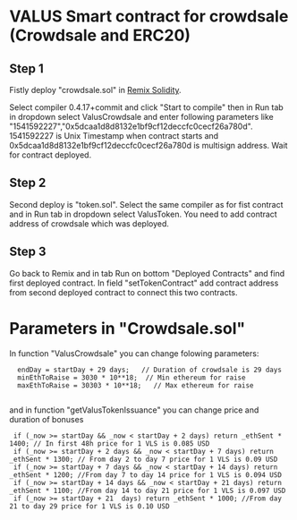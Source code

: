 # VALUS Smart contract for crowdsale (Crowdsale and ERC20)

## Step 1

Fistly deploy "crowdsale.sol" in [Remix Solidity](https://remix.ethereum.org). 

Select compiler 0.4.17+commit and click "Start to compile" then in Run tab in dropdown select ValusCrowdsale and enter following parameters like "1541592227","0x5dcaa1d8d8132e1bf9cf12deccfc0cecf26a780d". 1541592227 is Unix Timestamp when contract starts and 0x5dcaa1d8d8132e1bf9cf12deccfc0cecf26a780d is multisign address. Wait for contract deployed.

## Step 2

Second deploy is "token.sol". Select the same compiler as for fist contract and in Run tab in dropdown select ValusToken. You need to add contract address of crowdsale which was deployed.

## Step 3

Go back to Remix and in tab Run on bottom "Deployed Contracts" and find first deployed contract. In field "setTokenContract" add contract address from second deployed contract to connect this two contracts.



# Parameters in "Crowdsale.sol"

In function "ValusCrowdsale" you can change folowing parameters:

```shell
  endDay = startDay + 29 days;   // Duration of crowdsale is 29 days 
  minEthToRaise = 3030 * 10**18;  // Min ethereum for raise            
  maxEthToRaise = 30303 * 10**18;   // Max ethereum for raise 
  
```


 and in function "getValusTokenIssuance" you can change price and duration of bonuses
 
 ```shell
  if (_now >= startDay && _now < startDay + 2 days) return _ethSent * 1400; // In first 48h price for 1 VLS is 0.085 USD
  if (_now >= startDay + 2 days && _now < startDay + 7 days) return _ethSent * 1300; // From day 2 to day 7 price for 1 VLS is 0.09 USD
  if (_now >= startDay + 7 days && _now < startDay + 14 days) return _ethSent * 1200; //From day 7 to day 14 price for 1 VLS is 0.094 USD
  if (_now >= startDay + 14 days && _now < startDay + 21 days) return _ethSent * 1100; //From day 14 to day 21 price for 1 VLS is 0.097 USD
  if (_now >= startDay + 21  days) return _ethSent * 1000; //From day 21 to day 29 price for 1 VLS is 0.10 USD
  
```
